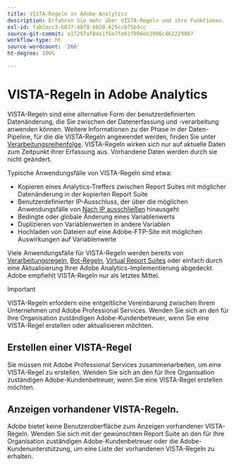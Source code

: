 ```yaml
---
title: VISTA-Regeln in Adobe Analytics
description: Erfahren Sie mehr über VISTA-Regeln und ihre Funktionen.
exl-id: fab2acc3-b037-48f9-bb20-625ccb75b4cc
source-git-commit: a17297af84e1f5e7fe61f886eb3906c462229087
workflow-type: ht
source-wordcount: '266'
ht-degree: 100%

---
```


# VISTA-Regeln in Adobe Analytics

VISTA-Regeln sind eine alternative Form der benutzerdefinierten Datenänderung, die Sie zwischen der Datenerfassung und -verarbeitung anwenden können. Weitere Informationen zu der Phase in der Daten-Pipeline, für die die VISTA-Regeln angewendet werden, finden Sie unter [Verarbeitungsreihenfolge](processing-order.md). VISTA-Regeln wirken sich nur auf aktuelle Daten zum Zeitpunkt ihrer Erfassung aus. Vorhandene Daten werden durch sie nicht geändert.

Typische Anwendungsfälle von VISTA-Regeln sind etwa:

* Kopieren eines Analytics-Treffers zwischen Report Suites mit möglicher Datenänderung in der kopierten Report Suite
* Benutzerdefinierter IP-Ausschluss, der über die möglichen Anwendungsfälle von [Nach IP ausschließen](/help/admin/admin/exclude-ip.md) hinausgeht
* Bedingte oder globale Änderung eines Variablenwerts
* Duplizieren von Variablenwerten in andere Variablen
* Hochladen von Dateien auf eine Adobe-FTP-Site mit möglichen Auswirkungen auf Variablenwerte

Viele Anwendungsfälle für VISTA-Regeln werden bereits von [Verarbeitungsregeln](/help/admin/admin/c-manage-report-suites/c-edit-report-suites/general/c-processing-rules/processing-rules.md), [Bot-Regeln](/help/admin/admin/c-manage-report-suites/c-edit-report-suites/general/bot-removal/bot-rules.md), [Virtual Report Suites](/help/components/vrs/vrs-about.md) oder einfach durch eine Aktualisierung Ihrer Adobe Analytics-Implementierung abgedeckt. Adobe empfiehlt VISTA-Regeln nur als letztes Mittel.

>[!IMPORTANT]
>
>VISTA-Regeln erfordern eine entgeltliche Vereinbarung zwischen Ihrem Unternehmen und Adobe Professional Services. Wenden Sie sich an den für Ihre Organisation zuständigen Adobe-Kundenbetreuer, wenn Sie eine VISTA-Regel erstellen oder aktualisieren möchten.

## Erstellen einer VISTA-Regel

Sie müssen mit Adobe Professional Services zusammenarbeiten, um eine VISTA-Regel zu erstellen. Wenden Sie sich an den für Ihre Organisation zuständigen Adobe-Kundenbetreuer, wenn Sie eine VISTA-Regel erstellen möchten.

## Anzeigen vorhandener VISTA-Regeln.

Adobe bietet keine Benutzeroberfläche zum Anzeigen vorhandener VISTA-Regeln. Wenden Sie sich mit der gewünschten Report Suite an den für Ihre Organisation zuständigen Adobe-Kundenbetreuer oder die Adobe-Kundenunterstützung, um eine Liste der vorhandenen VISTA-Regeln zu erhalten.
